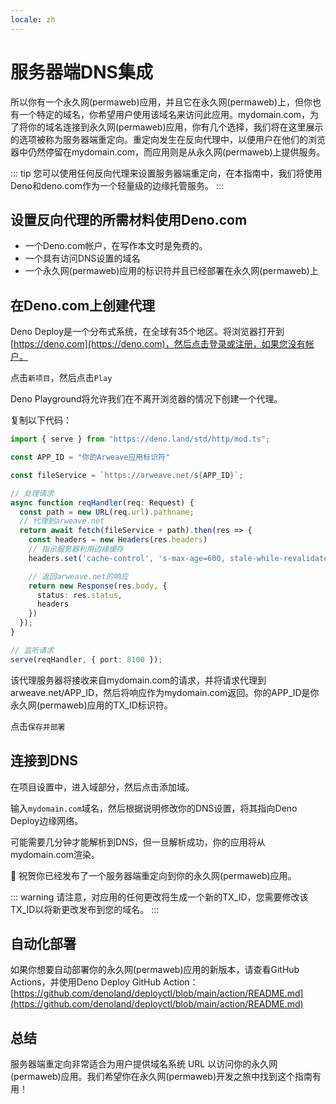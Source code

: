 ```yaml
---
locale: zh
---
```

# 服务器端DNS集成

所以你有一个永久网(permaweb)应用，并且它在永久网(permaweb)上，但你也有一个特定的域名，你希望用户使用该域名来访问此应用。mydomain.com，为了将你的域名连接到永久网(permaweb)应用，你有几个选择，我们将在这里展示的选项被称为服务器端重定向。重定向发生在反向代理中，以便用户在他们的浏览器中仍然停留在mydomain.com，而应用则是从永久网(permaweb)上提供服务。

::: tip
您可以使用任何反向代理来设置服务器端重定向，在本指南中，我们将使用Deno和deno.com作为一个轻量级的边缘托管服务。
:::

## 设置反向代理的所需材料使用Deno.com

* 一个Deno.com帐户，在写作本文时是免费的。
* 一个具有访问DNS设置的域名
* 一个永久网(permaweb)应用的标识符并且已经部署在永久网(permaweb)上

## 在Deno.com上创建代理

Deno Deploy是一个分布式系统，在全球有35个地区。将浏览器打开到[https://deno.com](https://deno.com)，然后点击登录或注册，如果您没有帐户。

点击`新项目`，然后点击`Play`

Deno Playground将允许我们在不离开浏览器的情况下创建一个代理。

复制以下代码：

```ts
import { serve } from "https://deno.land/std/http/mod.ts";

const APP_ID = "你的Arweave应用标识符"

const fileService = `https://arweave.net/${APP_ID}`;

// 处理请求
async function reqHandler(req: Request) {
  const path = new URL(req.url).pathname;
  // 代理到arweave.net
  return await fetch(fileService + path).then(res => {
    const headers = new Headers(res.headers)
    // 指示服务器利用边缘缓存
    headers.set('cache-control', 's-max-age=600, stale-while-revalidate=6000')

    // 返回arweave.net的响应
    return new Response(res.body, {
      status: res.status,
      headers
    })
  });
}

// 监听请求
serve(reqHandler, { port: 8100 });
```

该代理服务器将接收来自mydomain.com的请求，并将请求代理到arweave.net/APP_ID，然后将响应作为mydomain.com返回。你的APP_ID是你永久网(permaweb)应用的TX_ID标识符。

点击`保存并部署`

## 连接到DNS

在项目设置中，进入域部分，然后点击添加域。

输入`mydomain.com`域名，然后根据说明修改你的DNS设置，将其指向Deno Deploy边缘网络。

可能需要几分钟才能解析到DNS，但一旦解析成功，你的应用将从mydomain.com渲染。

:tada: 祝贺你已经发布了一个服务器端重定向到你的永久网(permaweb)应用。

::: warning
请注意，对应用的任何更改将生成一个新的TX_ID，您需要修改该TX_ID以将新更改发布到您的域名。
:::

## 自动化部署

如果你想要自动部署你的永久网(permaweb)应用的新版本，请查看GitHub Actions，并使用Deno Deploy GitHub Action：[https://github.com/denoland/deployctl/blob/main/action/README.md](https://github.com/denoland/deployctl/blob/main/action/README.md)


## 总结

服务器端重定向非常适合为用户提供域名系统 URL 以访问你的永久网(permaweb)应用。我们希望你在永久网(permaweb)开发之旅中找到这个指南有用！